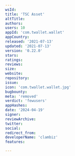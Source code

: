 ```yaml
---
wsId: 
title: 'TSC Asset'
altTitle: 
authors: 
users: 10
appId: 'com.twallet.wallet'
appCountry: 
released: '2021-07-13'
updated: '2021-07-13'
version: '0.22.0'
stars: 
ratings: 
reviews: 
size: 
website: 
repository: 
issue: 
icon: 'com.twallet.wallet.jpg'
bugbounty: 
meta: 'removed'
verdict: 'fewusers'
appHashes: 
date: '2024-04-19'
signer: 
reviewArchive: 
twitter: 
social: 
redirect_from: 
developerName: 'clambiz'
features: 

---
```


